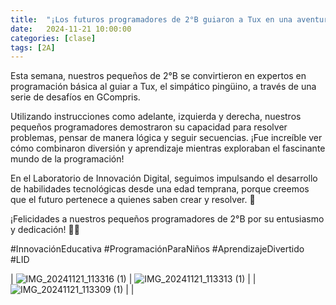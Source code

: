 ```yaml
---
title:  "¡Los futuros programadores de 2°B guiaron a Tux en una aventura digital! 🐧🚀"
date:   2024-11-21 10:00:00
categories: [clase]
tags: [2A]
---
```

Esta semana, nuestros pequeños de 2°B se convirtieron en expertos en programación básica al guiar a Tux, el simpático pingüino, a través de una serie de desafíos en GCompris.

Utilizando instrucciones como adelante, izquierda y derecha, nuestros pequeños programadores demostraron su capacidad para resolver problemas, pensar de manera lógica y seguir secuencias. ¡Fue increíble ver cómo combinaron diversión y aprendizaje mientras exploraban el fascinante mundo de la programación!

En el Laboratorio de Innovación Digital, seguimos impulsando el desarrollo de habilidades tecnológicas desde una edad temprana, porque creemos que el futuro pertenece a quienes saben crear y resolver. 🚀

¡Felicidades a nuestros pequeños programadores de 2°B por su entusiasmo y dedicación! 👏🌟

#InnovaciónEducativa #ProgramaciónParaNiños #AprendizajeDivertido #LID

| ![IMG_20241121_113316 (1)](https://github.com/user-attachments/assets/81662373-a2d2-488d-b1c9-29ec8c0d6e75) | ![IMG_20241121_113313 (1)](https://github.com/user-attachments/assets/7232333b-8ea3-4d2e-a160-6420e1a6df78) |
| ![IMG_20241121_113309 (1)](https://github.com/user-attachments/assets/78754663-da2c-4956-9003-db200125e30b) |  |

[lid]: https://ipc-lid.github.io/ 
